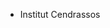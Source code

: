 - Institut Cendrassos

<!---
AlejandroEC/AlejandroEC is a ✨ special ✨ repository because its `README.md` (this file) appears on your GitHub profile.
You can click the Preview link to take a look at your changes.
--->

